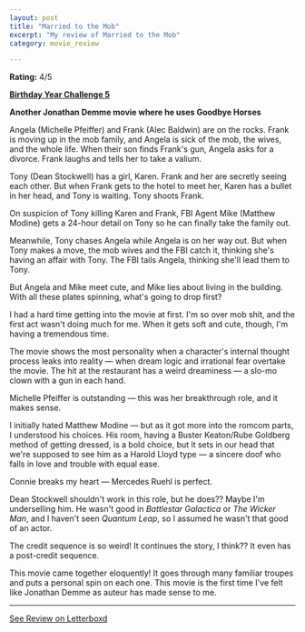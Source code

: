 ```yaml
---
layout: post
title: "Married to the Mob"
excerpt: "My review of Married to the Mob"
category: movie_review

---
```


**Rating:** 4/5

<a href="https://boxd.it/sWI7Y" rel="nofollow"><b>Birthday Year Challenge 5</b></a>

<b>Another Jonathan Demme movie where he uses Goodbye Horses</b>

Angela (Michelle Pfeiffer) and Frank (Alec Baldwin) are on the rocks. Frank is moving up in the mob family, and Angela is sick of the mob, the wives, and the whole life. When their son finds Frank's gun, Angela asks for a divorce. Frank laughs and tells her to take a valium.

Tony (Dean Stockwell) has a girl, Karen. Frank and her are secretly seeing each other. But when Frank gets to the hotel to meet her, Karen has a bullet in her head, and Tony is waiting. Tony shoots Frank.

On suspicion of Tony killing Karen and Frank, FBI Agent Mike (Matthew Modine) gets a 24-hour detail on Tony so he can finally take the family out.

Meanwhile, Tony chases Angela while Angela is on her way out. But when Tony makes a move, the mob wives and the FBI catch it, thinking she's having an affair with Tony. The FBI tails Angela, thinking she'll lead them to Tony.

But Angela and Mike meet cute, and Mike lies about living in the building. With all these plates spinning, what's going to drop first?

I had a hard time getting into the movie at first. I'm so over mob shit, and the first act wasn't doing much for me. When it gets soft and cute, though, I'm having a tremendous time.  

The movie shows the most personality when a character's internal thought process leaks into reality — when dream logic and irrational fear overtake the movie. The hit at the restaurant has a weird dreaminess — a slo-mo clown with a gun in each hand.

Michelle Pfeiffer is outstanding — this was her breakthrough role, and it makes sense. 

I initially hated Matthew Modine — but as it got more into the romcom parts, I understood his choices. His room, having a Buster Keaton/Rube Goldberg method of getting dressed, is a bold choice, but it sets in our head that we're supposed to see him as a Harold Lloyd type — a sincere doof who falls in love and trouble with equal ease.

Connie breaks my heart — Mercedes Ruehl is perfect.

Dean Stockwell shouldn't work in this role, but he does?? Maybe I'm underselling him. He wasn't good in <i>Battlestar Galactica</i> or <i>The Wicker Man</i>, and I haven't seen <i>Quantum Leap</i>, so I assumed he wasn't that good of an actor.

The credit sequence is so weird! It continues the story, I think?? It even has a post-credit sequence.

This movie came together eloquently! It goes through many familiar troupes and puts a personal spin on each one. This movie is the first time I've felt like Jonathan Demme as auteur has made sense to me.

<hr>

[See Review on Letterboxd](https://boxd.it/6m9XgL)
